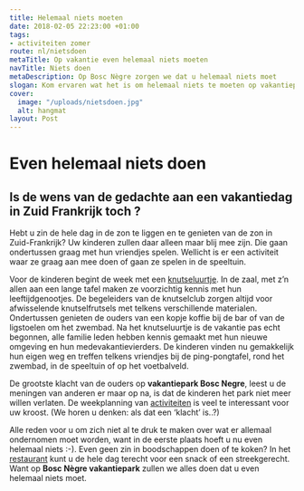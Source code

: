 ```yaml
---
title: Helemaal niets moeten
date: 2018-02-05 22:23:00 +01:00
tags:
- activiteiten zomer
route: nl/nietsdoen
metaTitle: Op vakantie even helemaal niets moeten
navTitle: Niets doen
metaDescription: Op Bosc Nègre zorgen we dat u helemaal niets moet
slogan: Kom ervaren wat het is om helemaal niets te moeten op vakantiepark Bosc Nègre
cover:
  image: "/uploads/nietsdoen.jpg"
  alt: hangmat
layout: Post
---
```


# Even helemaal niets doen

## Is de wens van de gedachte aan een vakantiedag in Zuid Frankrijk toch ?

Hebt u zin de hele dag in de zon te liggen en te genieten van de zon in Zuid-Frankrijk? Uw kinderen zullen daar alleen maar blij mee zijn. Die gaan ondertussen graag met hun vriendjes spelen. Wellicht is er een activiteit waar ze graag aan mee doen of gaan ze spelen in de speeltuin.

Voor de kinderen begint de week met een [knutseluurtje]( https://www.boscnegre-vacances.com/nl/knutseluurtjes-voor-de-kinderen/). In de zaal, met z’n allen aan een lange tafel maken ze voorzichtig kennis met hun leeftijdgenootjes. De begeleiders van de knutselclub zorgen altijd voor afwisselende knutselfrutsels met telkens verschillende materialen. Ondertussen genieten de ouders van een kopje koffie bij de bar of van de ligstoelen om het zwembad.
Na het knutseluurtje is de vakantie pas echt begonnen, alle familie leden hebben kennis gemaakt met hun nieuwe omgeving en hun medevakantievierders. De kinderen vinden nu gemakkelijk hun eigen weg en treffen telkens vriendjes bij de ping-pongtafel, rond het zwembad, in de speeltuin of op het voetbalveld.

De grootste klacht van de ouders op **vakantiepark Bosc Negre**, leest u de meningen van anderen er maar op na, is dat de kinderen het park niet meer willen verlaten. De weekplanning van [activiteiten]( https://www.boscnegre-vacances.com/nl/animatie/) is veel te interessant voor uw kroost.
(We horen u denken: als dat een ‘klacht’ is..?)

Alle reden voor u om zich niet al te druk te maken over wat er allemaal ondernomen moet worden, want in de eerste plaats hoeft u nu even helemaal niets :-).
Even geen zin in boodschappen doen of te koken? In het [restaurant](https://www.boscnegre-vacances.com/nl/restaurant/) kunt u de hele dag terecht voor een snack of een streekgerecht. 
Want op **Bosc Nègre vakantiepark** zullen we alles doen dat u even helemaal niets moet.